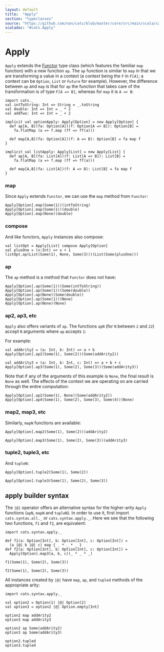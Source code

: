 ```yaml
---
layout: default
title:  "Apply"
section: "typeclasses"
source: "https://github.com/non/cats/blob/master/core/src/main/scala/cats/Apply.scala"
scaladoc: "#cats.Apply"
---
```

# Apply

`Apply` extends the [Functor](functor.html) type class (which features the familiar `map`
function) with a new function `ap`. The `ap` function is similar to `map`
in that we are transforming a value in a context (a context being the `F` in `F[A]`;
a context can be `Option`, `List` or `Future` for example).
However, the difference between `ap` and `map` is that for `ap` the function that 
takes care of the transformation is of type `F[A => B]`, whereas for `map` it is `A => B`:

```tut
import cats._
val intToString: Int => String = _.toString
val double: Int => Int = _ * 2
val addTwo: Int => Int = _ + 2

implicit val optionApply: Apply[Option] = new Apply[Option] {
  def ap[A, B](fa: Option[A])(f: Option[A => B]): Option[B] =
    fa.flatMap (a => f.map (ff => ff(a)))

  def map[A,B](fa: Option[A])(f: A => B): Option[B] = fa map f
}

implicit val listApply: Apply[List] = new Apply[List] {
  def ap[A, B](fa: List[A])(f: List[A => B]): List[B] =
    fa.flatMap (a => f.map (ff => ff(a)))

  def map[A,B](fa: List[A])(f: A => B): List[B] = fa map f
}
```

### map

Since `Apply` extends `Functor`, we can use the `map` method from `Functor`:

```tut
Apply[Option].map(Some(1))(intToString)
Apply[Option].map(Some(1))(double)
Apply[Option].map(None)(double)
```

### compose

And like functors, `Apply` instances also compose:

```tut
val listOpt = Apply[List] compose Apply[Option]
val plusOne = (x:Int) => x + 1
listOpt.ap(List(Some(1), None, Some(3)))(List(Some(plusOne)))
```

### ap
The `ap` method is a method that `Functor` does not have:

```tut
Apply[Option].ap(Some(1))(Some(intToString))
Apply[Option].ap(Some(1))(Some(double))
Apply[Option].ap(None)(Some(double))
Apply[Option].ap(Some(1))(None)
Apply[Option].ap(None)(None)
```

### ap2, ap3, etc

`Apply` also offers variants of `ap`. The functions `apN` (for `N` between `2` and `22`) 
accept `N` arguments where `ap` accepts `1`:

For example:

```tut
val addArity2 = (a: Int, b: Int) => a + b
Apply[Option].ap2(Some(1), Some(2))(Some(addArity2))

val addArity3 = (a: Int, b: Int, c: Int) => a + b + c
Apply[Option].ap3(Some(1), Some(2), Some(3))(Some(addArity3))
```

Note that if any of the arguments of this example is `None`, the
final result is `None` as well.  The effects of the context we are operating on
are carried through the entire computation:

```tut
Apply[Option].ap2(Some(1), None)(Some(addArity2))
Apply[Option].ap4(Some(1), Some(2), Some(3), Some(4))(None)
```

### map2, map3, etc

Similarly, `mapN` functions are available:

```tut
Apply[Option].map2(Some(1), Some(2))(addArity2)

Apply[Option].map3(Some(1), Some(2), Some(3))(addArity3)
```

### tuple2, tuple3, etc

And `tupleN`:

```tut
Apply[Option].tuple2(Some(1), Some(2))

Apply[Option].tuple3(Some(1), Some(2), Some(3))
```

## apply builder syntax

The `|@|` operator offers an alternative syntax for the higher-arity `Apply`
functions (`apN`, `mapN` and `tupleN`).
In order to use it, first import `cats.syntax.all._` or `cats.syntax.apply._`.
Here we see that the following two functions, `f1` and `f2`, are equivalent:

```tut
import cats.syntax.apply._

def f1(a: Option[Int], b: Option[Int], c: Option[Int]) =
  (a |@| b |@| c) map { _ * _ * _ }
def f2(a: Option[Int], b: Option[Int], c: Option[Int]) =
  Apply[Option].map3(a, b, c)(_ * _ * _)

f1(Some(1), Some(2), Some(3))

f2(Some(1), Some(2), Some(3))
```

All instances created by `|@|` have `map`, `ap`, and `tupled` methods of the appropriate arity:

```tut
import cats.syntax.apply._

val option2 = Option(1) |@| Option(2)
val option3 = option2 |@| Option.empty[Int]

option2 map addArity2
option3 map addArity3

option2 ap Some(addArity2)
option3 ap Some(addArity3)

option2.tupled
option3.tupled
```
